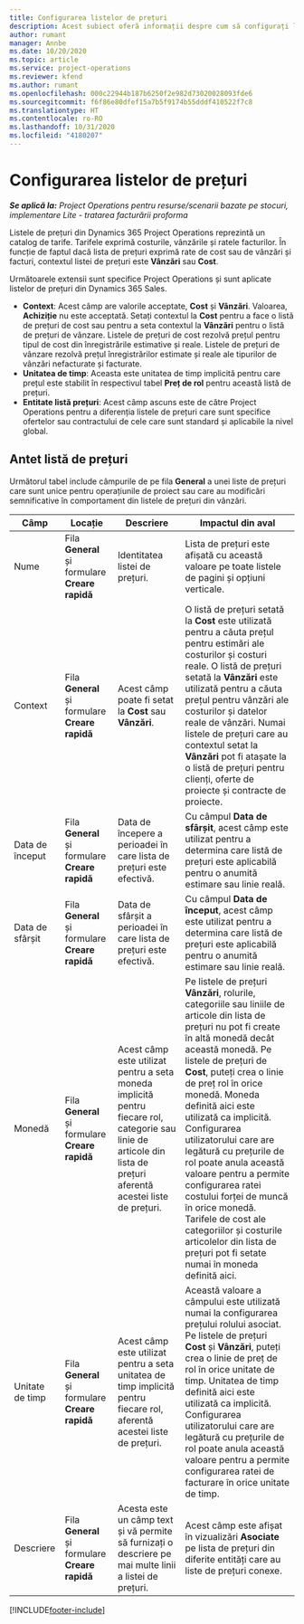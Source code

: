 ```yaml
---
title: Configurarea listelor de prețuri
description: Acest subiect oferă informații despre cum să configurați listele de de prețuri de cost și vânzare.
author: rumant
manager: Annbe
ms.date: 10/20/2020
ms.topic: article
ms.service: project-operations
ms.reviewer: kfend
ms.author: rumant
ms.openlocfilehash: 000c22944b187b6250f2e982d73020028093fde6
ms.sourcegitcommit: f6f86e80dfef15a7b5f9174b55dddf410522f7c8
ms.translationtype: HT
ms.contentlocale: ro-RO
ms.lasthandoff: 10/31/2020
ms.locfileid: "4180207"
---
```

# <a name="set-up-price-lists"></a>Configurarea listelor de prețuri

_**Se aplică la:** Project Operations pentru resurse/scenarii bazate pe stocuri, implementare Lite - tratarea facturării proforma_

Listele de prețuri din Dynamics 365 Project Operations reprezintă un catalog de tarife. Tarifele exprimă costurile, vânzările și ratele facturilor. În funcție de faptul dacă lista de prețuri exprimă rate de cost sau de vânzări și facturi, contextul listei de prețuri este **Vânzări** sau **Cost**.

Următoarele extensii sunt specifice Project Operations și sunt aplicate listelor de prețuri din Dynamics 365 Sales.

- **Context**: Acest câmp are valorile acceptate, **Cost** și **Vânzări**. Valoarea, **Achiziție** nu este acceptată. Setați contextul la **Cost** pentru a face o listă de prețuri de cost sau pentru a seta contextul la **Vânzări** pentru o listă de prețuri de vânzare. Listele de prețuri de cost rezolvă prețul pentru tipul de cost din înregistrările estimative și reale. Listele de prețuri de vânzare rezolvă prețul înregistrărilor estimate și reale ale tipurilor de vânzări nefacturate și facturate.
- **Unitatea de timp**: Aceasta este unitatea de timp implicită pentru care prețul este stabilit în respectivul tabel **Preț de rol** pentru această listă de prețuri.
- **Entitate listă prețuri**: Acest câmp ascuns este de către Project Operations pentru a diferenția listele de prețuri care sunt specifice ofertelor sau contractului de cele care sunt standard și aplicabile la nivel global.

## <a name="price-list-header"></a>Antet listă de prețuri

Următorul tabel include câmpurile de pe fila **General** a unei liste de prețuri care sunt unice pentru operațiunile de proiect sau care au modificări semnificative în comportament din listele de prețuri din vânzări.

| Câmp | Locație | Descriere | Impactul din aval |
| --- | --- | --- | --- |
| Nume | Fila **General** și formulare **Creare rapidă** | Identitatea listei de prețuri. | Lista de prețuri este afișată cu această valoare pe toate listele de pagini și opțiuni verticale.|
| Context | Fila **General** și formulare **Creare rapidă** | Acest câmp poate fi setat la **Cost** sau **Vânzări**. | O listă de prețuri setată la **Cost** este utilizată pentru a căuta prețul pentru estimări ale costurilor și costuri reale. O listă de prețuri setată la **Vânzări** este utilizată pentru a căuta prețul pentru vânzări ale costurilor și datelor reale de vânzări. Numai listele de prețuri care au contextul setat la **Vânzări** pot fi atașate la o listă de prețuri pentru clienți, oferte de proiecte și contracte de proiecte. |
| Data de început | Fila **General** și formulare **Creare rapidă** | Data de începere a perioadei în care lista de prețuri este efectivă. | Cu câmpul **Data de sfârșit**, acest câmp este utilizat pentru a determina care listă de prețuri este aplicabilă pentru o anumită estimare sau linie reală. |
| Data de sfârșit | Fila **General** și formulare **Creare rapidă** | Data de sfârșit a perioadei în care lista de prețuri este efectivă. | Cu câmpul **Data de început**, acest câmp este utilizat pentru a determina care listă de prețuri este aplicabilă pentru o anumită estimare sau linie reală. |
| Monedă | Fila **General** și formulare **Creare rapidă** | Acest câmp este utilizat pentru a seta moneda implicită pentru fiecare rol, categorie sau linie de articole din lista de prețuri aferentă acestei liste de prețuri. | Pe listele de prețuri **Vânzări**, rolurile, categoriile sau liniile de articole din lista de prețuri nu pot fi create în altă monedă decât această monedă. Pe listele de prețuri de **Cost**, puteți crea o linie de preț rol în orice monedă. Moneda definită aici este utilizată ca implicită. Configurarea utilizatorului care are legătură cu prețurile de rol poate anula această valoare pentru a permite configurarea ratei costului forței de muncă în orice monedă. Tarifele de cost ale categoriilor și costurile articolelor din lista de prețuri pot fi setate numai în moneda definită aici. |
| Unitate de timp | Fila **General** și formulare **Creare rapidă** | Acest câmp este utilizat pentru a seta unitatea de timp implicită pentru fiecare rol, aferentă acestei liste de prețuri. | Această valoare a câmpului este utilizată numai la configurarea prețului rolului asociat. Pe listele de prețuri **Cost** și **Vânzări**, puteți crea o linie de preț de rol în orice unitate de timp. Unitatea de timp definită aici este utilizată ca implicită. Configurarea utilizatorului care are legătură cu prețurile de rol poate anula această valoare pentru a permite configurarea ratei de facturare în orice unitate de timp. |
| Descriere | Fila **General** și formulare **Creare rapidă** | Acesta este un câmp text și vă permite să furnizați o descriere pe mai multe linii a listei de prețuri. | Acest câmp este afișat în vizualizări **Asociate** pe lista de prețuri din diferite entități care au liste de prețuri conexe. |


[!INCLUDE[footer-include](../includes/footer-banner.md)]